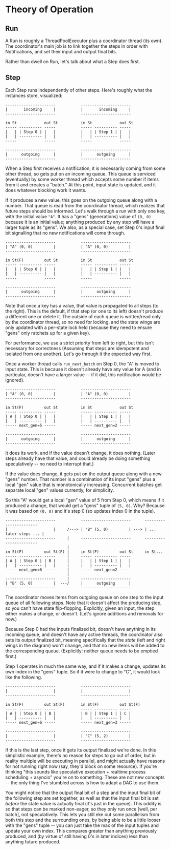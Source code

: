 # Theory of Operation

## Run

A Run is roughly a ThreadPoolExecutor plus a coordinator thread (its own).  The
coordinator's main job is to link together the steps in order with
Notifications, and set their input and output final bits.

Rather than dwell on Run, let's talk about what a Step does first.

## Step

Each Step runs independently of other steps.  Here's roughly what the instances
store, visualized:

```
----------------------           ----------------------
|       incoming     |           |       incoming     |
----------------------           ----------------------

in St            out St          in St            out St
----- ---------- -----           ----- ---------- -----
|   | | Step 0 | |   |           |   | | Step 1 | |   |
|   | ---------- |   |           |   | ---------- |   |
-----            -----           -----            -----

----------------------           ----------------------
|      outgoing      |           |      outgoing      |
----------------------           ----------------------
```

When a Step first receives a notification, it is necessarily coming from some
other thread, so gets put on an incoming queue.  This queue is serviced
(eventually) by some worker thread which accepts some number if items from it
and creates a "batch."  At this point, input state is updated, and it does
whatever blocking work it wants.

If it produces a new value, this goes on the outgoing queue along with a
number.  That queue is read from the coordinator thread, which realizes that
future steps should be informed.  Let's walk through a run with only one key,
with the initial value `"A"`.  It has a "gens" (generations) value of `(0, 0)`
because it is an initial value; anything produced by any step will have a
larger tuple as its "gens".  We also, as a special case, set Step 0's input
final bit signalling that no new notifications will come through.


```
----------------------           ----------------------
| "A" (0, 0)         |           | "A" (0, 0)         |
----------------------           ----------------------

in St(F)         out St          in St            out St
----- ---------- -----           ----- ---------- -----
|   | | Step 0 | |   |           |   | | Step 1 | |   |
|   | ---------- |   |           |   | ---------- |   |
-----            -----           -----            -----

----------------------           ----------------------
|      outgoing      |           |      outgoing      |
----------------------           ----------------------
```

Note that once a key has a value, that value is propagated to all steps (to the
right).  This is the default, if that step (or one to its left) doesn't produce
a different one or delete it.  The outside of each queue is written/read only
by the coordinator thread, so no need for locking, and the state wings are only
updated with a per-state lock held (because they need to ensure "gens" only
ratchets up for a given key).

For performance, we use a strict priority from left to right, but this isn't
necessary for correctness (Assuming that steps are idempotent and isolated from
one another).  Let's go through it the expected way first.

Once a worker thread calls `run_next_batch` on Step 0, the "A" is moved to
input state.  This is because it doesn't already have any value for A (and in
particular, doesn't have a larger value -- if it did, this notification would
be ignored).

```
----------------------           ----------------------
| "A" (0, 0)         |           | "A" (0, 0)         |
----------------------           ----------------------

in St(F)         out St          in St            out St
----- ---------- -----           ----- ---------- -----
| A | | Step 0 | |   |           |   | | Step 1 | |   |
|   | ---------- |   |           |   | ---------- |   |
----- next_gen=5 -----           ----- next_gen=2 -----

----------------------           ----------------------
|      outgoing      |           |      outgoing      |
----------------------           ----------------------
```

It does its work, and if the value doesn't change, it does nothing.  (Later
steps already have that value, and could already be doing something
speculatively -- no need to interrupt that.)

If the value does change, it gets put on the output queue along with a new
"gens" number.  That number is a combination of its input "gens" plus a local
"gen" value that is monotonically increasing.  Concurrent batches get separate
local "gen" values currently, for simplicity.

So this "A" would get a local "gen" value of 5 from Step 0, which means if it
produced a change, that would get a "gens" tuple of `(5, 0)`.  Why?  Because it
was based on `(0, 0)` and it's step 0 (so updates index 0 in the tuple).

```
----------------------           ----------------------      -----------------------
|                    |     /---> | "B" (5, 0)         | ---> | ... later steps ... |
----------------------     |     ----------------------      -----------------------
                           |
in St(F)         out St(F) |     in St(F)         out St     in St...
----- ---------- -----     |     ----- ---------- -----
| A | | Step 0 | | B |     |     |   | | Step 1 | |   |
|   | ---------- |   |     |     |   | ---------- |   |
----- next_gen=6 -----     |     ----- next_gen=2 -----
                           |
----------------------     |     ----------------------
| "B" (5, 0)         |  ---/     |      outgoing      |
----------------------           ----------------------
```

The coordinator moves items from outgoing queue on one step to the input queue
of all following steps.  Note that it doesn't affect the producing step, so you
can't have state flip-flopping.  Explicitly, given an input, the step either
makes a change, or doesn't.  (Let's ignore additions and removals for now.)

Because Step 0 had the inputs finalized bit, doesn't have anything in its
incoming queue, and doesn't have any active threads, the coordinator also sets
its output finalized bit, meaning specifically that the _state_ (left and right
wings in the diagram) won't change, and that no new items will be added to the
corresponding queue.  (Explicitly: neither queue needs to be emptied first.)

Step 1 operates in much the same way, and if it makes a change, updates its own
index in the "gens" tuple.  So if it were to change to "C", it would look like
the following.

```
----------------------           ----------------------
|                    |           |                    |
----------------------           ----------------------
                            
in St(F)         out St(F)       in St(F)         out St(F)
----- ---------- -----           ----- ---------- -----
| A | | Step 0 | | B |           | B | | Step 1 | | C |
|   | ---------- |   |           |   | ---------- |   |
----- next_gen=6 -----           ----- next_gen=3 -----
                            
----------------------           ----------------------
|                    |           | "C" (5, 2)         |
----------------------           ----------------------
```

If this is the last step, once it gets its output finalized we're done.  In
this simplistic example, there's no reason for steps to go out of order, but in
reality multiple will be executing in parallel, and might actually have reasons
for not running right now (say, they'd block on some resource).  If you're
thinking "this sounds like speculative execution + realtime process scheduling +
asyncio" you're on to something.  These are not new concepts -- the only
thing I've stumbled across is how to adapt a DAG to use them.

You might notice that the output final bit of a step and the input final bit of
the following step are set together, as well as that the input final bit is set
_before_ the state value is actually final (it's just in the queue).  This
oddity is so that steps can be marked non-eager, so they only run once [well,
per batch], not speculatively.  This lets you still eke out some parallelism
from both this step and the surrounding ones, by being able to be a little
looser with the "gens" tuple -- you can just take the max of the input tuples
and update your own index.  This compares greater than anything previously
produced, and (by virtue of still having 0's in later indices) less than
anything future produced.
